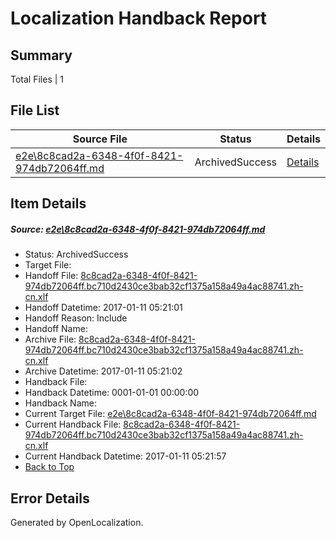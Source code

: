 # <a name='report-top'></a> Localization Handback Report

## Summary
 Total Files | 1

## File List
 Source File | Status | Details 
 ----------- | ------ | ------- 
 [e2e\8c8cad2a-6348-4f0f-8421-974db72064ff.md](https://github.com/OpenLocalizationTestOrg/ol-test0/blob/4e62f46bf8675926f84b7f925d99521fd9b392a0/e2e/8c8cad2a-6348-4f0f-8421-974db72064ff.md) | ArchivedSuccess | [Details](#d272565e2248efed5ff2c76e3ee4c1bb92279de92)

## Item Details
##### <a name='d272565e2248efed5ff2c76e3ee4c1bb92279de92'></a> Source: [e2e\8c8cad2a-6348-4f0f-8421-974db72064ff.md](https://github.com/OpenLocalizationTestOrg/ol-test0/blob/4e62f46bf8675926f84b7f925d99521fd9b392a0/e2e/8c8cad2a-6348-4f0f-8421-974db72064ff.md)
* Status: ArchivedSuccess
* Target File: 
* Handoff File: [8c8cad2a-6348-4f0f-8421-974db72064ff.bc710d2430ce3bab32cf1375a158a49a4ac88741.zh-cn.xlf](https://github.com/OpenLocalizationTestOrg/ol-test0-handoff/blob/a5b2e0f040b5025a20c1659a927a0a0e839b19ed/ol-handoff/OpenLocalizationTestOrg/ol-test0-zhcn/shujia/ht/8c8cad2a-6348-4f0f-8421-974db72064ff.bc710d2430ce3bab32cf1375a158a49a4ac88741.zh-cn.xlf)
* Handoff Datetime: 2017-01-11 05:21:01
* Handoff Reason: Include
* Handoff Name: 
* Archive File: [8c8cad2a-6348-4f0f-8421-974db72064ff.bc710d2430ce3bab32cf1375a158a49a4ac88741.zh-cn.xlf](https://github.com/OpenLocalizationTestOrg/ol-test0-handoff/blob/8040cdb1ae905f1dfef2a87ba348b46b6a30bf58/ol-archive/OpenLocalizationTestOrg/ol-test0-zhcn/shujia/ht/8c8cad2a-6348-4f0f-8421-974db72064ff.bc710d2430ce3bab32cf1375a158a49a4ac88741.zh-cn.xlf)
* Archive Datetime: 2017-01-11 05:21:02
* Handback File: 
* Handback Datetime: 0001-01-01 00:00:00
* Handback Name: 
* Current Target File: [e2e\8c8cad2a-6348-4f0f-8421-974db72064ff.md](https://github.com/OpenLocalizationTestOrg/ol-test0-zhcn/blob/11d33e81087dd0c87fbdf93dfdefc54f7efaed87/e2e/8c8cad2a-6348-4f0f-8421-974db72064ff.md)
* Current Handback File: [8c8cad2a-6348-4f0f-8421-974db72064ff.bc710d2430ce3bab32cf1375a158a49a4ac88741.zh-cn.xlf](https://github.com/OpenLocalizationTestOrg/ol-test0-handback/blob/5911fd1e6f0996cdebf6cab866661fa25a9d9d2e/ol-handback/OpenLocalizationTestOrg/ol-test0-zhcn/shujia/ht/8c8cad2a-6348-4f0f-8421-974db72064ff.bc710d2430ce3bab32cf1375a158a49a4ac88741.zh-cn.xlf)
* Current Handback Datetime: 2017-01-11 05:21:57
* [Back to Top](#report-top)


## Error Details

Generated by OpenLocalization.
